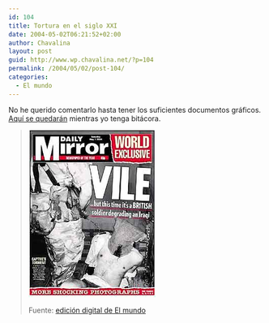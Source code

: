 ```yaml
---
id: 104
title: Tortura en el siglo XXI
date: 2004-05-02T06:21:52+02:00
author: Chavalina
layout: post
guid: http://www.wp.chavalina.net/?p=104
permalink: /2004/05/02/post-104/
categories:
  - El mundo
---
```

No he querido comentarlo hasta tener los suficientes documentos gráficos. [Aquí se quedarán](mas/irak.htm) mientras yo tenga bitácora.

> <a href="http://www.elmundo.es/fotografia/2004/04/prisioneros/imagen1.html" target="_blank"><img src="/imagenes/irak/foto9.jpg" alt="Orinando a un prisionero" width="250" height="330" border="0" /></a> 
> 
> <p class="cita">
>   Fuente: <a href="http://www.elmundo.es/fotografia/2004/04/prisioneros/index.html" target="_blank">edición digital de El mundo</a>
> </p>